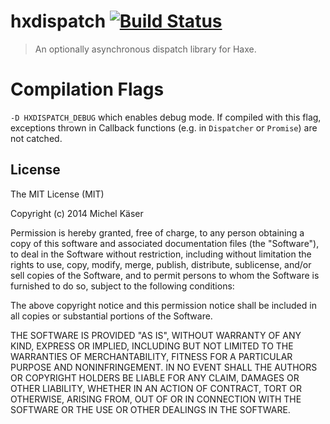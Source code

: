 # hxdispatch [![Build Status](https://ci.rackster.ch/buildStatus/icon?job=hxdispatch)](https://ci.rackster.ch/job/hxdispatch/)

> An optionally asynchronous dispatch library for Haxe.

# Compilation Flags

`-D HXDISPATCH_DEBUG` which enables debug mode. If compiled with this flag, exceptions thrown in Callback functions (e.g. in `Dispatcher` or `Promise`) are not catched.

## License

The MIT License (MIT)

Copyright (c) 2014 Michel Käser

Permission is hereby granted, free of charge, to any person obtaining a copy
of this software and associated documentation files (the "Software"), to deal
in the Software without restriction, including without limitation the rights
to use, copy, modify, merge, publish, distribute, sublicense, and/or sell
copies of the Software, and to permit persons to whom the Software is
furnished to do so, subject to the following conditions:

The above copyright notice and this permission notice shall be included in
all copies or substantial portions of the Software.

THE SOFTWARE IS PROVIDED "AS IS", WITHOUT WARRANTY OF ANY KIND, EXPRESS OR
IMPLIED, INCLUDING BUT NOT LIMITED TO THE WARRANTIES OF MERCHANTABILITY,
FITNESS FOR A PARTICULAR PURPOSE AND NONINFRINGEMENT. IN NO EVENT SHALL THE
AUTHORS OR COPYRIGHT HOLDERS BE LIABLE FOR ANY CLAIM, DAMAGES OR OTHER
LIABILITY, WHETHER IN AN ACTION OF CONTRACT, TORT OR OTHERWISE, ARISING FROM,
OUT OF OR IN CONNECTION WITH THE SOFTWARE OR THE USE OR OTHER DEALINGS IN
THE SOFTWARE.



